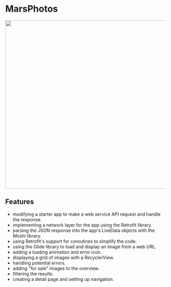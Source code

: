 # MarsPhotos

<p align="center">
<img src="screenshot.png" style="width:528px;max-width: 100%;">
</p>

## Features

- modifying a starter app to make a web service API request and handle the response.
- implementing a network layer for the app using the Retrofit library.
- parsing the JSON response into the app's LiveData objects with the Moshi library.
- using Retrofit's support for coroutines to simplify the code.
- using the Glide library to load and display an image from a web URL.
- adding a loading animation and error icon.
- displaying a grid of images with a RecyclerView.
- handling potential errors.
- adding "for sale" images to the overview.
- filtering the results.
- creating a detail page and setting up navigation.

